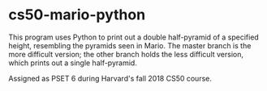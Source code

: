 # cs50-mario-python
This program uses Python to print out a double half-pyramid of a specified height, resembling the pyramids seen in Mario. The master branch is the more difficult version; the other branch holds the less difficult version, which prints out a single half-pyramid.

Assigned as PSET 6 during Harvard's fall 2018 CS50 course.
